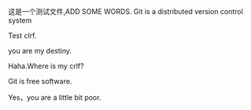 这是一个测试文件,ADD SOME WORDS.
Git is a distributed version control system

Test clrf.

you are my destiny.

Haha.Where is my crlf?

Git is free software.

Yes，you are a little bit poor.
